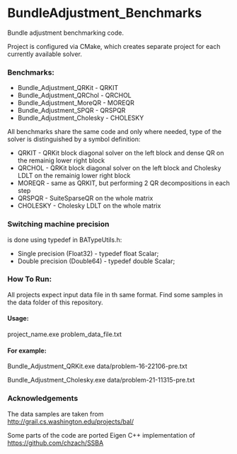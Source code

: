 # BundleAdjustment_Benchmarks
Bundle adjustment benchmarking code.

Project is configured via CMake, which creates separate project for each currently available solver.

### Benchmarks:
 * Bundle_Adjustment_QRKit - QRKIT
 * Bundle_Adjustment_QRChol - QRCHOL
 * Bundle_Adjustment_MoreQR - MOREQR
 * Bundle_Adjustment_SPQR - QRSPQR
 * Bundle_Adjustment_Cholesky - CHOLESKY
 
All benchmarks share the same code and only where needed, type of the solver is distinguished by a symbol definition:
* QRKIT - QRKit block diagonal solver on the left block and dense QR on the remainig lower right block
* QRCHOL - QRKit block diagonal solver on the left block and Cholesky LDLT on the remainig lower right block
* MOREQR - same as QRKIT, but performing 2 QR decompositions in each step
* QRSPQR - SuiteSparseQR on the whole matrix
* CHOLESKY - Cholesky LDLT on the whole matrix

### Switching machine precision 
is done using typedef in BATypeUtils.h:
 * Single precision (Float32) - typedef float Scalar;
 * Double precision (Double64) - typedef double Scalar;

### How To Run: 

All projects expect input data file in th same format. Find some samples in the data folder of this repository.

#### Usage:

project_name.exe problem_data_file.txt

#### For example:

Bundle_Adjustment_QRKit.exe data/problem-16-22106-pre.txt

Bundle_Adjustment_Cholesky.exe data/problem-21-11315-pre.txt

### Acknowledgements

The data samples are taken from
http://grail.cs.washington.edu/projects/bal/

Some parts of the code are ported Eigen C++ implementation of 
https://github.com/chzach/SSBA
